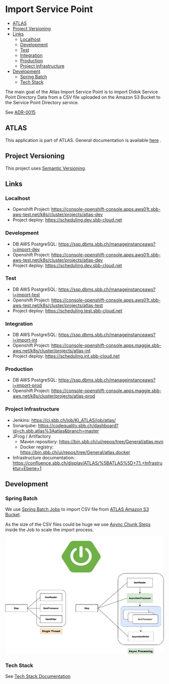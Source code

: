 # Import Service Point

<!-- toc -->

- [ATLAS](#atlas)
- [Project Versioning](#project-versioning)
- [Links](#links)
    * [Localhost](#localhost)
    * [Development](#development)
    * [Test](#test)
    * [Integration](#integration)
    * [Production](#production)
    * [Project Infrastructure](#project-infrastructure)
- [Development](#development-1)
    * [Spring Batch](#spring-batch)
    * [Tech Stack](#tech-stack)

<!-- tocstop -->

The main goal of the Atlas Import Service Point is to import Didok Service Point Directory Data from a CSV file uploaded on the
Amazon S3 Bucket to the Service Point Directory service.

See [ADR-0015](https://confluence.sbb.ch/display/ATLAS/ADR-0015%3A++Service+Point+Directory+Import)

## ATLAS

This application is part of ATLAS. General documentation is
available [here](https://code.sbb.ch/projects/KI_ATLAS/repos/atlas-backend/browse/README.md#big-picture)
.

## Project Versioning

This project uses [Semantic Versioning](https://semver.org/).

## Links

### Localhost

* Openshift Project: https://console-openshift-console.apps.aws01t.sbb-aws-test.net/k8s/cluster/projects/atlas-dev
* Project deploy: https://scheduling.dev.sbb-cloud.net

### Development

* DB AWS PostgreSQL: https://ssp.dbms.sbb.ch/manageinstanceaws?i=import-dev
* Openshift Project: https://console-openshift-console.apps.aws01t.sbb-aws-test.net/k8s/cluster/projects/atlas-dev
* Project deploy: https://scheduling.dev.sbb-cloud.net

### Test

* DB AWS PostgreSQL: https://ssp.dbms.sbb.ch/manageinstanceaws?i=import-test
* Openshift Project: https://console-openshift-console.apps.aws01t.sbb-aws-test.net/k8s/cluster/projects/atlas-test
* Project deploy: https://scheduling.test.sbb-cloud.net

### Integration

* DB AWS PostgreSQL: https://ssp.dbms.sbb.ch/manageinstanceaws?i=import-int
* Openshift Project: https://console-openshift-console.apps.maggie.sbb-aws.net/k8s/cluster/projects/atlas-int
* Project deploy: https://scheduling.int.sbb-cloud.net

### Production

* DB AWS PostgreSQL: https://ssp.dbms.sbb.ch/manageinstanceaws?i=import-prod
* Openshift
  Project: https://console-openshift-console.apps.maggie.sbb-aws.net/k8s/cluster/projects/atlas-prod

### Project Infrastructure

* Jenkins: https://ci.sbb.ch/job/KI_ATLAS/job/atlas/
* Sonarqube: https://codequality.sbb.ch/dashboard?id=ch.sbb.atlas%3Aatlas&branch=master
* JFrog / Artifactory
    * Maven repository: https://bin.sbb.ch/ui/repos/tree/General/atlas.mvn
    * Docker registry: https://bin.sbb.ch/ui/repos/tree/General/atlas.docker
* Infrastructure
  documentation: https://confluence.sbb.ch/display/ATLAS/%5BATLAS%5D+7.1.+Infrastruktur+Ebene+1

## Development

### Spring Batch

We use [Spring Batch Jobs](https://docs.spring.io/spring-batch/docs/current/reference/html/) to import CSV file from
[ATLAS Amazon S3 Bucket](../../atlas/base-service/documentaion/amazon/README.md).

As the size of the CSV files could be huge we
use [Async Chunk Steps](https://docs.spring.io/spring-batch/docs/current/reference/html/scalability.html#scalability) inside the
Job to scale the import process.

![Async Chunk Steps](documentation/spring_batch_chunk.png)

### Tech Stack

See [Tech Stack Documentation](../documentation/tech-stack-service.md)